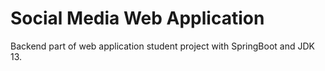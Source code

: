 # Social Media Web Application

Backend part of web application student project with SpringBoot and JDK 13.